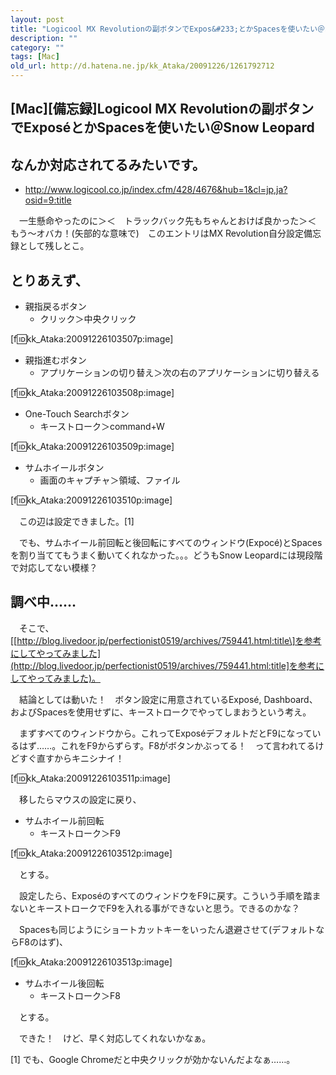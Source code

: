 ```yaml
---
layout: post
title: "Logicool MX Revolutionの副ボタンでExpos&#233;とかSpacesを使いたい＠Snow Leopard"
description: ""
category: ""
tags: [Mac]
old_url: http://d.hatena.ne.jp/kk_Ataka/20091226/1261792712
---
```


\[Mac\]\[備忘録\]Logicool MX Revolutionの副ボタンでExpos&#233;とかSpacesを使いたい＠Snow Leopard
------------------------------------------------------------------------------------------------

なんか対応されてるみたいです。
------------------------------

-   <http://www.logicool.co.jp/index.cfm/428/4676&hub=1&cl=jp,ja?osid=9:title>

　一生懸命やったのに＞＜　トラックバック先もちゃんとおけば良かった＞＜　もう～オバカ！(矢部的な意味で)　このエントリはMX Revolution自分設定備忘録として残しとこ。

とりあえず、
------------

-   親指戻るボタン
    -   クリック＞中央クリック

\[f:id:kk\_Ataka:20091226103507p:image\]

-   親指進むボタン
    -   アプリケーションの切り替え＞次の右のアプリケーションに切り替える

\[f:id:kk\_Ataka:20091226103508p:image\]

-   One-Touch Searchボタン
    -   キーストローク＞command+W

\[f:id:kk\_Ataka:20091226103509p:image\]

-   サムホイールボタン
    -   画面のキャプチャ＞領域、ファイル

\[f:id:kk\_Ataka:20091226103510p:image\]

　この辺は設定できました。[1]

　でも、サムホイール前回転と後回転にすべてのウィンドウ(Expoc&#233;)とSpacesを割り当ててもうまく動いてくれなかった。。。どうもSnow Leopardには現段階で対応してない模様？

調べ中……
--------

　そこで、\[[http://blog.livedoor.jp/perfectionist0519/archives/759441.html:title\]を参考にしてやってみました](http://blog.livedoor.jp/perfectionist0519/archives/759441.html:title]を参考にしてやってみました)。

　結論としては動いた！　ボタン設定に用意されているExpos&#233;, Dashboard、およびSpacesを使用せずに、キーストロークでやってしまおうという考え。

　まずすべてのウィンドウから。これってExpos&#233;デフォルトだとF9になっているはず……。これをF9からずらす。F8がボタンかぶってる！　って言われてるけどすぐ直すからキニシナイ！

\[f:id:kk\_Ataka:20091226103511p:image\]

　移したらマウスの設定に戻り、

-   サムホイール前回転
    -   キーストローク＞F9

\[f:id:kk\_Ataka:20091226103512p:image\]

　とする。

　設定したら、Expos&#233;のすべてのウィンドウをF9に戻す。こういう手順を踏まないとキーストロークでF9を入れる事ができないと思う。できるのかな？

　Spacesも同じようにショートカットキーをいったん退避させて(デフォルトならF8のはず)、

\[f:id:kk\_Ataka:20091226103513p:image\]

-   サムホイール後回転
    -   キーストローク＞F8

　とする。

　できた！　けど、早く対応してくれないかなぁ。

[1] でも、Google Chromeだと中央クリックが効かないんだよなぁ……。
